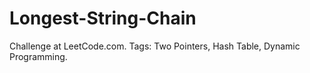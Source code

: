 # Longest-String-Chain
Challenge at LeetCode.com. Tags: Two Pointers, Hash Table, Dynamic Programming.
